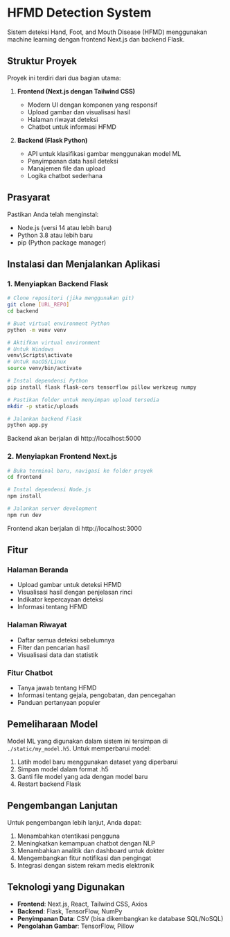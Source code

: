 # HFMD Detection System

Sistem deteksi Hand, Foot, and Mouth Disease (HFMD) menggunakan machine learning dengan frontend Next.js dan backend Flask.

## Struktur Proyek

Proyek ini terdiri dari dua bagian utama:

1. **Frontend (Next.js dengan Tailwind CSS)**

   - Modern UI dengan komponen yang responsif
   - Upload gambar dan visualisasi hasil
   - Halaman riwayat deteksi
   - Chatbot untuk informasi HFMD

2. **Backend (Flask Python)**
   - API untuk klasifikasi gambar menggunakan model ML
   - Penyimpanan data hasil deteksi
   - Manajemen file dan upload
   - Logika chatbot sederhana

## Prasyarat

Pastikan Anda telah menginstal:

- Node.js (versi 14 atau lebih baru)
- Python 3.8 atau lebih baru
- pip (Python package manager)

## Instalasi dan Menjalankan Aplikasi

### 1. Menyiapkan Backend Flask

```bash
# Clone repositori (jika menggunakan git)
git clone [URL_REPO]
cd backend

# Buat virtual environment Python
python -m venv venv

# Aktifkan virtual environment
# Untuk Windows
venv\Scripts\activate
# Untuk macOS/Linux
source venv/bin/activate

# Instal dependensi Python
pip install flask flask-cors tensorflow pillow werkzeug numpy

# Pastikan folder untuk menyimpan upload tersedia
mkdir -p static/uploads

# Jalankan backend Flask
python app.py
```

Backend akan berjalan di http://localhost:5000

### 2. Menyiapkan Frontend Next.js

```bash
# Buka terminal baru, navigasi ke folder proyek
cd frontend

# Instal dependensi Node.js
npm install

# Jalankan server development
npm run dev
```

Frontend akan berjalan di http://localhost:3000

## Fitur

### Halaman Beranda

- Upload gambar untuk deteksi HFMD
- Visualisasi hasil dengan penjelasan rinci
- Indikator kepercayaan deteksi
- Informasi tentang HFMD

### Halaman Riwayat

- Daftar semua deteksi sebelumnya
- Filter dan pencarian hasil
- Visualisasi data dan statistik

### Fitur Chatbot

- Tanya jawab tentang HFMD
- Informasi tentang gejala, pengobatan, dan pencegahan
- Panduan pertanyaan populer

## Pemeliharaan Model

Model ML yang digunakan dalam sistem ini tersimpan di `./static/my_model.h5`. Untuk memperbarui model:

1. Latih model baru menggunakan dataset yang diperbarui
2. Simpan model dalam format .h5
3. Ganti file model yang ada dengan model baru
4. Restart backend Flask

## Pengembangan Lanjutan

Untuk pengembangan lebih lanjut, Anda dapat:

1. Menambahkan otentikasi pengguna
2. Meningkatkan kemampuan chatbot dengan NLP
3. Menambahkan analitik dan dashboard untuk dokter
4. Mengembangkan fitur notifikasi dan pengingat
5. Integrasi dengan sistem rekam medis elektronik

## Teknologi yang Digunakan

- **Frontend**: Next.js, React, Tailwind CSS, Axios
- **Backend**: Flask, TensorFlow, NumPy
- **Penyimpanan Data**: CSV (bisa dikembangkan ke database SQL/NoSQL)
- **Pengolahan Gambar**: TensorFlow, Pillow
